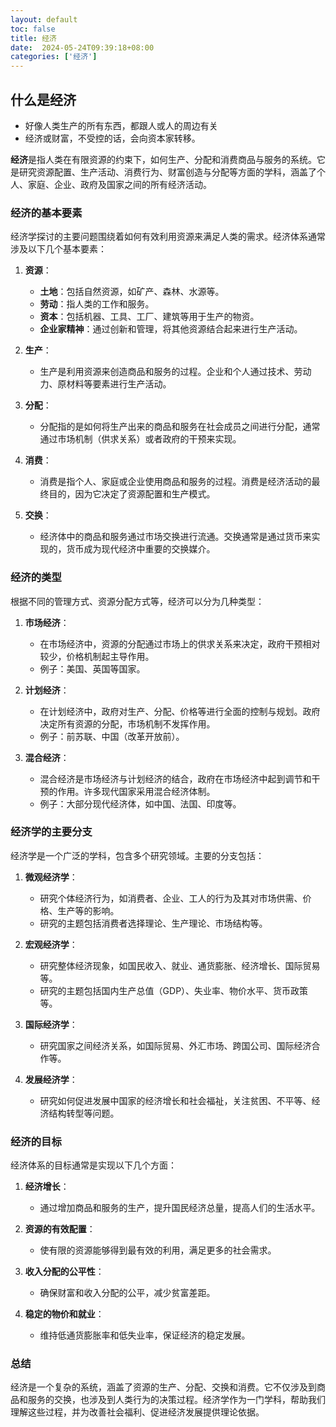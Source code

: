 ```yaml
---
layout: default
toc: false
title: 经济
date:  2024-05-24T09:39:18+08:00
categories: ['经济']
---
```


## 什么是经济
- 好像人类生产的所有东西，都跟人或人的周边有关
- 经济或财富，不受控的话，会向资本家转移。

<!--more -->

**经济**是指人类在有限资源的约束下，如何生产、分配和消费商品与服务的系统。它是研究资源配置、生产活动、消费行为、财富创造与分配等方面的学科，涵盖了个人、家庭、企业、政府及国家之间的所有经济活动。

### 经济的基本要素
经济学探讨的主要问题围绕着如何有效利用资源来满足人类的需求。经济体系通常涉及以下几个基本要素：

1. **资源**：
   - **土地**：包括自然资源，如矿产、森林、水源等。
   - **劳动**：指人类的工作和服务。
   - **资本**：包括机器、工具、工厂、建筑等用于生产的物资。
   - **企业家精神**：通过创新和管理，将其他资源结合起来进行生产活动。

2. **生产**：
   - 生产是利用资源来创造商品和服务的过程。企业和个人通过技术、劳动力、原材料等要素进行生产活动。

3. **分配**：
   - 分配指的是如何将生产出来的商品和服务在社会成员之间进行分配，通常通过市场机制（供求关系）或者政府的干预来实现。

4. **消费**：
   - 消费是指个人、家庭或企业使用商品和服务的过程。消费是经济活动的最终目的，因为它决定了资源配置和生产模式。

5. **交换**：
   - 经济体中的商品和服务通过市场交换进行流通。交换通常是通过货币来实现的，货币成为现代经济中重要的交换媒介。

### 经济的类型
根据不同的管理方式、资源分配方式等，经济可以分为几种类型：

1. **市场经济**：
   - 在市场经济中，资源的分配通过市场上的供求关系来决定，政府干预相对较少，价格机制起主导作用。
   - 例子：美国、英国等国家。

2. **计划经济**：
   - 在计划经济中，政府对生产、分配、价格等进行全面的控制与规划。政府决定所有资源的分配，市场机制不发挥作用。
   - 例子：前苏联、中国（改革开放前）。

3. **混合经济**：
   - 混合经济是市场经济与计划经济的结合，政府在市场经济中起到调节和干预的作用。许多现代国家采用混合经济体制。
   - 例子：大部分现代经济体，如中国、法国、印度等。

### 经济学的主要分支
经济学是一个广泛的学科，包含多个研究领域。主要的分支包括：

1. **微观经济学**：
   - 研究个体经济行为，如消费者、企业、工人的行为及其对市场供需、价格、生产等的影响。
   - 研究的主题包括消费者选择理论、生产理论、市场结构等。

2. **宏观经济学**：
   - 研究整体经济现象，如国民收入、就业、通货膨胀、经济增长、国际贸易等。
   - 研究的主题包括国内生产总值（GDP）、失业率、物价水平、货币政策等。

3. **国际经济学**：
   - 研究国家之间经济关系，如国际贸易、外汇市场、跨国公司、国际经济合作等。

4. **发展经济学**：
   - 研究如何促进发展中国家的经济增长和社会福祉，关注贫困、不平等、经济结构转型等问题。

### 经济的目标
经济体系的目标通常是实现以下几个方面：

1. **经济增长**：
   - 通过增加商品和服务的生产，提升国民经济总量，提高人们的生活水平。
   
2. **资源的有效配置**：
   - 使有限的资源能够得到最有效的利用，满足更多的社会需求。

3. **收入分配的公平性**：
   - 确保财富和收入分配的公平，减少贫富差距。

4. **稳定的物价和就业**：
   - 维持低通货膨胀率和低失业率，保证经济的稳定发展。

### 总结
经济是一个复杂的系统，涵盖了资源的生产、分配、交换和消费。它不仅涉及到商品和服务的交换，也涉及到人类行为的决策过程。经济学作为一门学科，帮助我们理解这些过程，并为改善社会福利、促进经济发展提供理论依据。